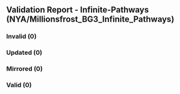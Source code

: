 ## Validation Report - Infinite-Pathways (NYA/Millionsfrost_BG3_Infinite_Pathways)


### Invalid (0)
### Updated (0)
### Mirrored (0)
### Valid (0)
